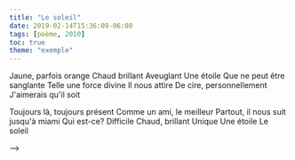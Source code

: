 ```yaml
---
title: "Le soleil"
date: 2019-02-14T15:36:09-06:00
tags: [poème, 2010]
toc: true
theme: "exemple"
---
```

Jaune, parfois orange
Chaud 
brillant
Aveuglant
Une étoile
Que ne peut être sanglante
Telle une force divine
Il nous attire
De cire, personnellement
J'aimerais qu'il soit

Toujours là, toujours présent
Comme un ami, le meilleur
Partout, il nous suit
jusqu'à miami
Qui est-ce?
Difficile
Chaud, brillant
Unique
Une étoile
Le soleil


<!--la métadonnée ajoutée "theme" peut être ajoutée à d'autres fichiers du dossier posts si voulu-->
-->
